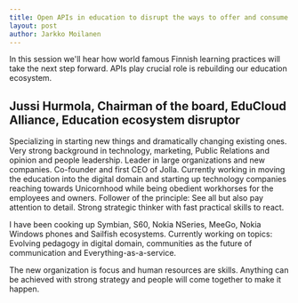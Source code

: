```yaml
---
title: Open APIs in education to disrupt the ways to offer and consume learning - Jussi Hurmola
layout: post
author: Jarkko Moilanen
---
```


In this session we'll hear how world famous Finnish learning practices will take the next step forward. APIs play crucial role is rebuilding our education ecosystem. 

## Jussi Hurmola, Chairman of the board, EduCloud Alliance, Education ecosystem disruptor

Specializing in starting new things and dramatically changing existing ones. Very strong background in technology, marketing, Public Relations and opinion and people leadership. Leader in large organizations and new companies. Co-founder and first CEO of Jolla. Currently working in moving the education into the digital domain and starting up technology companies reaching towards Unicornhood while being obedient workhorses for the employees and owners. Follower of the principle: See all but also pay attention to detail. Strong strategic thinker with fast practical skills to react.

I have been cooking up Symbian, S60, Nokia NSeries, MeeGo, Nokia Windows phones and Sailfish ecosystems. Currently working on topics: Evolving pedagogy in digital domain, communities as the future of communication and Everything-as-a-service.

The new organization is focus and human resources are skills. Anything can be achieved with strong strategy and people will come together to make it happen.
